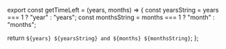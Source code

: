 export const getTimeLeft = (years, months) => {
  const yearsString = years === 1 ? "year" : "years";
  const monthsString = months === 1 ? "month" : "months";

  return `${years} ${yearsString} and ${months} ${monthsString}`;
};
